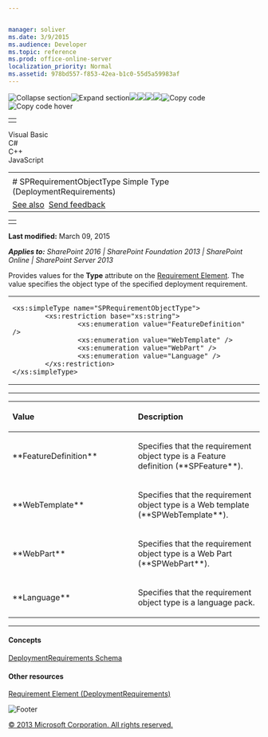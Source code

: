 ```yaml
---


manager: soliver
ms.date: 3/9/2015
ms.audience: Developer
ms.topic: reference
ms.prod: office-online-server
localization_priority: Normal
ms.assetid: 978bd557-f853-42ea-b1c0-55d5a59983af
---
```


![Collapse
section](../icons/collapse_all.gif "Collapse section")![Expand
section](../icons/expand_all.gif "Expand section")![](../icons/collapse_all.gif)![](../icons/expand_all.gif)![](../icons/dropdown.gif)![](../icons/dropdownHover.gif)![Copy
code](../icons/copycode.gif "Copy code")![Copy code
hover](../icons/copycodeHighlight.gif "Copy code hover")
<table>
<tbody>
<tr class="odd">
<td align="left"></td>
</tr>
</tbody>
</table>

Visual Basic  
C\#  
C++  
JavaScript  

<table>
<tbody>
<tr class="odd">
<td align="left"><span id="runningHeaderText"></span></td>
</tr>
<tr class="even">
<td align="left"># SPRequirementObjectType Simple Type (DeploymentRequirements)</td>
</tr>
<tr class="odd">
<td align="left"><a href="#seeAlsoToggle">See also</a>  <span id="headfeedbackarea" class="feedbackhead"><a href="javascript:SubmitFeedback(&#39;docthis@Microsoft.com&#39;,&#39;&#39;,&#39;&#39;,&#39;&#39;,&#39;1.0.18082.1225&#39;,&#39;%0\dThank%20you%20for%20your%20feedback.%20The%20developer%20writing%20teams%20use%20your%20feedback%20to%20improve%20documentation.%20While%20we%20are%20reviewing%20your%20feedback,%20we%20may%20send%20you%20e-mail%20to%20ask%20for%20clarification%20or%20feedback%20on%20a%20solution.%20We%20do%20not%20use%20your%20e-mail%20address%20for%20any%20other%20purpose%20and%20we%20delete%20it%20after%20we%20finish%20our%20review.%0\AFor%20further%20information%20about%20the%20privacy%20policies%20of%20Microsoft,%20please%20see%20http://privacy.microsoft.com/en-us/default.aspx.%0\A%0\d&#39;,&#39;Customer%20feedback&#39;);">Send feedback</a></span></td>
</tr>
</tbody>
</table>

<table>
<colgroup>
<col width="100%" />
</colgroup>
<tbody>
<tr class="odd">
<td align="left"></td>
</tr>
</tbody>
</table>

**Last modified:** March 09, 2015

***Applies to:** SharePoint 2016 | SharePoint Foundation 2013 |
SharePoint Online | SharePoint Server 2013*

Provides values for the **Type** attribute on
the [Requirement Element](requirement-element-deploymentrequirements.htm). The
value specifies the object type of the specified deployment requirement.

<span codelanguage="other"></span>
<table>
<colgroup>
<col width="100%" />
</colgroup>
<tbody>
<tr class="odd">
<td align="left"><pre><code>&lt;xs:simpleType name=&quot;SPRequirementObjectType&quot;&gt;
        &lt;xs:restriction base=&quot;xs:string&quot;&gt;
                &lt;xs:enumeration value=&quot;FeatureDefinition&quot; /&gt;
                &lt;xs:enumeration value=&quot;WebTemplate&quot; /&gt;
                &lt;xs:enumeration value=&quot;WebPart&quot; /&gt;
                &lt;xs:enumeration value=&quot;Language&quot; /&gt;
        &lt;/xs:restriction&gt;
&lt;/xs:simpleType&gt;</code></pre></td>
</tr>
</tbody>
</table>


-------------------------------------------------------------------------------------------------------------------------------------------------------------------------------------------------------

<table>
<colgroup>
<col width="50%" />
<col width="50%" />
</colgroup>
<thead>
<tr class="header">
<th align="left"><p>Value</p></th>
<th align="left"><p>Description</p></th>
</tr>
</thead>
<tbody>
<tr class="odd">
<td align="left"><p>**FeatureDefinition**</p></td>
<td align="left"><p>Specifies that the requirement object type is a Feature definition (**SPFeature**).</p></td>
</tr>
<tr class="even">
<td align="left"><p>**WebTemplate**</p></td>
<td align="left"><p>Specifies that the requirement object type is a Web template (**SPWebTemplate**).</p></td>
</tr>
<tr class="odd">
<td align="left"><p>**WebPart**</p></td>
<td align="left"><p>Specifies that the requirement object type is a Web Part (**SPWebPart**).</p></td>
</tr>
<tr class="even">
<td align="left"><p>**Language**</p></td>
<td align="left"><p>Specifies that the requirement object type is a language pack.</p></td>
</tr>
</tbody>
</table>


-------------------------------------------------------------------------------------------------------------------------------------------------------------------------------------------

#### Concepts

<span sdata="link">[DeploymentRequirements
Schema](deploymentrequirements-schema.htm)</span>

#### Other resources

<span sdata="link">[Requirement Element
(DeploymentRequirements)](requirement-element-deploymentrequirements.htm)</span>

![Footer](../icons/footer.gif "Footer")

[© 2013 Microsoft Corporation. All rights
reserved.](office-2013-documentation-copyright-notice.htm)



